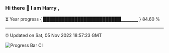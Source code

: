 ### Hi there 👋 I am Harry , 

⏳ Year progress { █████████████████████████▁▁▁▁▁ } 84.60 %

---

⏰ Updated on Sat, 05 Nov 2022 18:57:23 GMT

![Progress Bar CI](https://github.com/duykhang68/duykhang68/workflows/Progress%20Bar%20CI/badge.svg)
